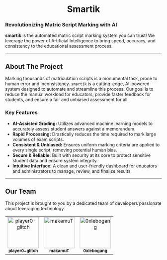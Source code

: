 <h1 align="center">Smartik</h1>

### Revolutionizing Matric Script Marking with AI

**smartik** is the automated matric script marking system you can trust! We leverage the power of Artificial Intelligence to bring speed, accuracy, and consistency to the educational assessment process.

---

## About The Project

Marking thousands of matriculation scripts is a monumental task, prone to human error and inconsistency. `smartik` is a cutting-edge, AI-powered system designed to automate and streamline this process. Our goal is to reduce the manual workload for educators, provide faster feedback for students, and ensure a fair and unbiased assessment for all.

### Key Features

* **AI-Assisted Grading:** Utilizes advanced machine learning models to accurately assess student answers against a memorandum.
* **Rapid Processing:** Drastically reduces the time required to mark large volumes of exam scripts.
* **Consistent & Unbiased:** Ensures uniform marking criteria are applied to every single script, removing potential human bias.
* **Secure & Reliable:** Built with security at its core to protect sensitive student data and ensure system integrity.
* **Intuitive Interface:** A clean and user-friendly dashboard for educators and administrators to manage, review, and finalize results.

---

## Our Team

This project is brought to you by a dedicated team of developers passionate about leveraging technology.

<div align="center">
    <table>
        <tr>
            <td align="center">
            <a href="https://github.com/player0-glitch">
                <img src="https://github.com/player0-glitch.png?size=100" width="100px;" alt="player0-glitch"/>
                <br />
                <sub><b>player0-glitch</b></sub>
            </a>
            </td>
            <td align="center">
            <a href="https://github.com/makamuT">
                <img src="https://github.com/makamuT.png?size=100" width="100px;" alt="makamuT"/>
                <br />
                <sub><b>makamuT</b></sub>
            </a>
            </td>
            <td align="center">
            <a href="https://github.com/0xlebogang">
                <img src="https://github.com/0xlebogang.png?size=100" width="100px;" alt="0xlebogang"/>
                <br />
                <sub><b>0xlebogang</b></sub>
            </a>
            </td>
        </tr>
    </table>
<div>
